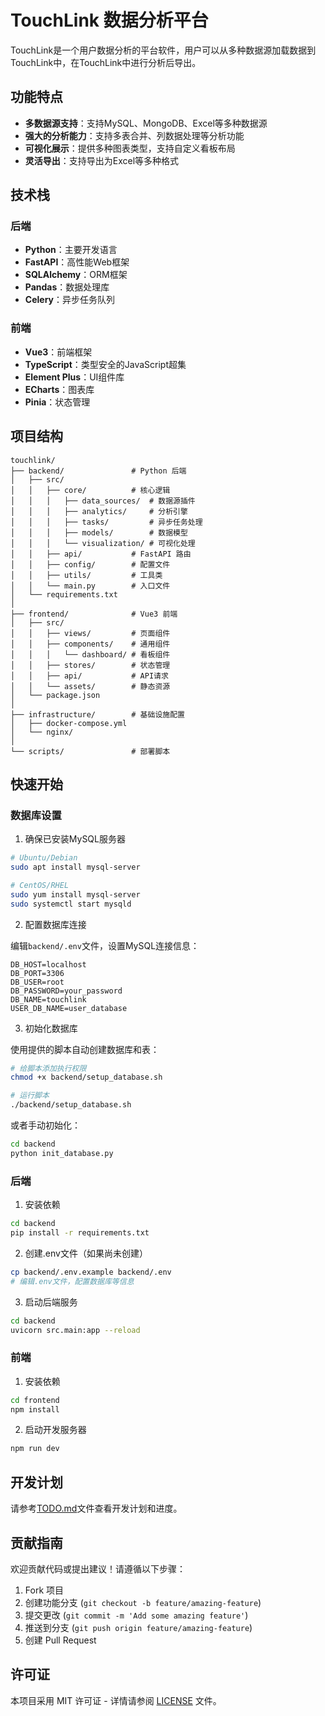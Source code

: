 # TouchLink 数据分析平台

TouchLink是一个用户数据分析的平台软件，用户可以从多种数据源加载数据到TouchLink中，在TouchLink中进行分析后导出。

## 功能特点

- **多数据源支持**：支持MySQL、MongoDB、Excel等多种数据源
- **强大的分析能力**：支持多表合并、列数据处理等分析功能
- **可视化展示**：提供多种图表类型，支持自定义看板布局
- **灵活导出**：支持导出为Excel等多种格式

## 技术栈

### 后端

- **Python**：主要开发语言
- **FastAPI**：高性能Web框架
- **SQLAlchemy**：ORM框架
- **Pandas**：数据处理库
- **Celery**：异步任务队列

### 前端

- **Vue3**：前端框架
- **TypeScript**：类型安全的JavaScript超集
- **Element Plus**：UI组件库
- **ECharts**：图表库
- **Pinia**：状态管理

## 项目结构

```
touchlink/
├── backend/               # Python 后端
│   ├── src/
│   │   ├── core/          # 核心逻辑
│   │   │   ├── data_sources/  # 数据源插件
│   │   │   ├── analytics/     # 分析引擎
│   │   │   ├── tasks/         # 异步任务处理
│   │   │   ├── models/        # 数据模型
│   │   │   └── visualization/ # 可视化处理
│   │   ├── api/           # FastAPI 路由
│   │   ├── config/        # 配置文件
│   │   ├── utils/         # 工具类
│   │   └── main.py        # 入口文件
│   └── requirements.txt
│
├── frontend/              # Vue3 前端
│   ├── src/
│   │   ├── views/         # 页面组件
│   │   ├── components/    # 通用组件
│   │   │   └── dashboard/ # 看板组件
│   │   ├── stores/        # 状态管理
│   │   ├── api/           # API请求
│   │   └── assets/        # 静态资源
│   └── package.json
│
├── infrastructure/        # 基础设施配置
│   ├── docker-compose.yml
│   └── nginx/
│
└── scripts/               # 部署脚本
```

## 快速开始

### 数据库设置

1. 确保已安装MySQL服务器

```bash
# Ubuntu/Debian
sudo apt install mysql-server

# CentOS/RHEL
sudo yum install mysql-server
sudo systemctl start mysqld
```

2. 配置数据库连接

编辑`backend/.env`文件，设置MySQL连接信息：

```
DB_HOST=localhost
DB_PORT=3306
DB_USER=root
DB_PASSWORD=your_password
DB_NAME=touchlink
USER_DB_NAME=user_database
```

3. 初始化数据库

使用提供的脚本自动创建数据库和表：

```bash
# 给脚本添加执行权限
chmod +x backend/setup_database.sh

# 运行脚本
./backend/setup_database.sh
```

或者手动初始化：

```bash
cd backend
python init_database.py
```

### 后端

1. 安装依赖

```bash
cd backend
pip install -r requirements.txt
```

2. 创建.env文件（如果尚未创建）

```bash
cp backend/.env.example backend/.env
# 编辑.env文件，配置数据库等信息
```

3. 启动后端服务

```bash
cd backend
uvicorn src.main:app --reload
```

### 前端

1. 安装依赖

```bash
cd frontend
npm install
```

2. 启动开发服务器

```bash
npm run dev
```

## 开发计划

请参考[TODO.md](TODO.md)文件查看开发计划和进度。

## 贡献指南

欢迎贡献代码或提出建议！请遵循以下步骤：

1. Fork 项目
2. 创建功能分支 (`git checkout -b feature/amazing-feature`)
3. 提交更改 (`git commit -m 'Add some amazing feature'`)
4. 推送到分支 (`git push origin feature/amazing-feature`)
5. 创建 Pull Request

## 许可证

本项目采用 MIT 许可证 - 详情请参阅 [LICENSE](LICENSE) 文件。 